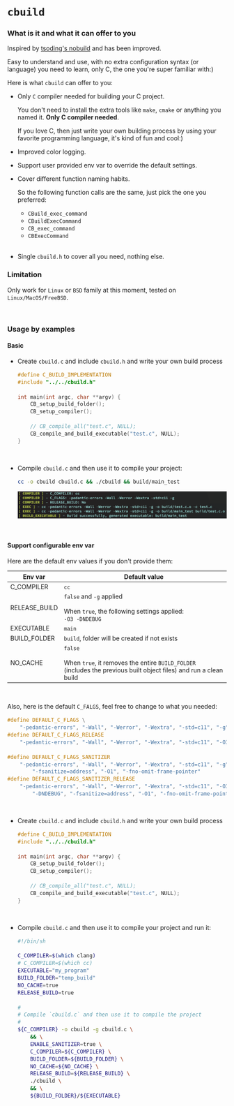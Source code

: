 # `cbuild`

### What is it and what it can offer to you

Inspired by [tsoding's nobuild](https://github.com/tsoding/nobuild) and
has been improved.

Easy to understand and use, with no extra configuration syntax (or
language) you need to learn, only C, the one you're super familiar with:)

Here is what `cbuild` can offer to you:

- Only `C` compiler needed for building your C project.

    You don't need to install the extra tools like `make`, `cmake` or anything
    you named it. **Only C compiler needed**.

    If you love C, then just write your own building process by using your
    favorite programming language, it's kind of fun and cool:)

- Improved color logging.

- Support user provided env var to override the default settings.

- Cover different function naming habits.

    So the following function calls are the same, just pick the one you
    preferred:

    - `CBuild_exec_command`
    - `CBuildExecCommand`
    - `CB_exec_command`
    - `CBExecCommand`

    </br>

- Single `cbuild.h` to cover all you need, nothing else.

### Limitation

Only work for `Linux` or `BSD` family at this moment, tested on `Linux/MacOS/FreeBSD`.

</br>

### Usage by examples

#### Basic

- Create `cbuild.c` and include `cbuild.h` and write your own build process

    ```c
    #define C_BUILD_IMPLEMENTATION
    #include "../../cbuild.h"

    int main(int argc, char **argv) {
        CB_setup_build_folder();
        CB_setup_compiler();

        // CB_compile_all("test.c", NULL);
        CB_compile_and_build_executable("test.c", NULL);
    }
    ```

    </br>

- Compile `cbuild.c` and then use it to compile your project:

    ```bash
    cc -o cbuild cbuild.c && ./cbuild && build/main_test
    ```

    ![basic_build](./readme_iamges/basic_build.png)

    </br>


#### Support configurable env var

Here are the default env values if you don't provide them:

| Env var | Default value |
| ------- | ------------- |
| C_COMPILER | `cc` |
| RELEASE_BUILD | `false` and `-g` applied<br><br>When `true`, the following settings applied:<br>`-O3 -DNDEBUG`|
| EXECUTABLE | `main` |
| BUILD_FOLDER | `build`, folder will be created if not exists |
| NO_CACHE | `false`<br><br>When `true`, it removes the entire `BUILD_FOLDER` (includes the previous built object files) and run a clean build |

</br>

Also, here is the default `C_FALGS`, feel free to change to what you needed:

```c
#define DEFAULT_C_FLAGS \
    "-pedantic-errors", "-Wall", "-Werror", "-Wextra", "-std=c11", "-g"
#define DEFAULT_C_FLAGS_RELEASE                                                      \
    "-pedantic-errors", "-Wall", "-Werror", "-Wextra", "-std=c11", "-O3", "-DNDEBUG" \

#define DEFAULT_C_FLAGS_SANITIZER                                        \
    "-pedantic-errors", "-Wall", "-Werror", "-Wextra", "-std=c11", "-g", \
        "-fsanitize=address", "-O1", "-fno-omit-frame-pointer"
#define DEFAULT_C_FLAGS_SANITIZER_RELEASE                                 \
    "-pedantic-errors", "-Wall", "-Werror", "-Wextra", "-std=c11", "-O3", \
        "-DNDEBUG", "-fsanitize=address", "-O1", "-fno-omit-frame-pointer"
```

</br>

- Create `cbuild.c` and include `cbuild.h` and write your own build process

    ```c
    #define C_BUILD_IMPLEMENTATION
    #include "../../cbuild.h"

    int main(int argc, char **argv) {
        CB_setup_build_folder();
        CB_setup_compiler();

        // CB_compile_all("test.c", NULL);
        CB_compile_and_build_executable("test.c", NULL);
    }
    ```

    </br>


- Compile `cbuild.c` and then use it to compile your project and run it:

    ```bash
    #!/bin/sh

    C_COMPILER=$(which clang)
    # C_COMPILER=$(which cc)
    EXECUTABLE="my_program"
    BUILD_FOLDER="temp_build"
    NO_CACHE=true
    RELEASE_BUILD=true

    #
    # Compile `cbuild.c` and then use it to compile the project
    #
    ${C_COMPILER} -o cbuild -g cbuild.c \
        && \
        ENABLE_SANITIZER=true \
        C_COMPILER=${C_COMPILER} \
        BUILD_FOLDER=${BUILD_FOLDER} \
        NO_CACHE=${NO_CACHE} \
        RELEASE_BUILD=${RELEASE_BUILD} \
        ./cbuild \
        && \
        ${BUILD_FOLDER}/${EXECUTABLE}
    ```

    </br>



